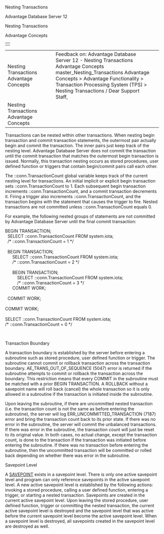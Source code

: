 Nesting Transactions




Advantage Database Server 12  

Nesting Transactions

Advantage Concepts

|  |
| --- |
|  |

|  |  |  |  |  |
| --- | --- | --- | --- | --- |
| Nesting Transactions  Advantage Concepts |  |  | Feedback on: Advantage Database Server 12 - Nesting Transactions Advantage Concepts master\_Nesting\_Transactions Advantage Concepts > Advantage Functionality > Transaction Processing System (TPS) > Nesting Transactions / Dear Support Staff, |  |
| Nesting Transactions  Advantage Concepts |  |  |  |  |

Transactions can be nested within other transactions. When nesting begin transaction and commit transaction statements, the outermost pair actually begin and commit the transaction. The inner pairs just keep track of the nesting level. Advantage Database Server does not commit the transaction until the commit transaction that matches the outermost begin transaction is issued. Normally, this transaction nesting occurs as stored procedures, user defined function or triggers that contain begin/commit pairs call each other.

The ::conn.TransactionCount global variable keeps track of the current nesting level for transactions. An initial implicit or explicit begin transaction sets ::conn.TransactionCount to 1. Each subsequent begin transaction increments ::conn.TransactionCount, and a commit transaction decrements it. Firing a trigger also increments ::conn.TransactionCount, and the transaction begins with the statement that causes the trigger to fire. Nested transactions are not committed unless ::conn.TransactionCount equals 0.

For example, the following nested groups of statements are not committed by Advantage Database Server until the final commit transaction:

BEGIN TRANSACTION;  
   SELECT ::conn.TransactionCount FROM system.iota;   
   /\* ::conn.TransactionCount = 1 \*/  
   
   BEGIN TRANSACTION;  
       SELECT ::conn.TransactionCount FROM system.iota;  
       /\* ::conn.TransactionCount = 2 \*/  
   
       BEGIN TRANSACTION;  
           SELECT ::conn.TransactionCount FROM system.iota;  
           /\* ::conn.TransactionCount = 3 \*/  
       COMMIT WORK;  
   
   COMMIT WORK;  
   
COMMIT WORK;  
   
SELECT ::conn.TransactionCount FROM system.iota;  
/\* ::conn.TransactionCount = 0 \*/

 

Transaction Boundary

A transaction boundary is established by the server before entering a subroutine such as stored procedure, user defined function or trigger. The subroutine cannot commit or rollback transaction across the transaction boundary. AE\_TRANS\_OUT\_OF\_SEQUENCE (5047) error is returned if the subroutine attempts to commit or rollback the transaction across the boundary. This restriction means that every COMMIT in the subroutine must be matched with a prior BEGIN TRANSACTION. A ROLLBACK without a savepoint name will roll back (cancel) the whole transaction so it is only allowed in a subroutine if the transaction is initiated inside the subroutine.

Upon leaving the subroutine, if there are uncommitted nested transaction (i.e. the transaction count is not the same as before entering the subroutine), the server will log ERR\_UNCOMMITTED\_TRANSACTION (7187) error and bring the transaction count back to its prior state. If there was no error in the subroutine, the server will commit the unbalanced transactions. If there was error in the subroutine, the transaction count will just be reset to its original value. In both cases, no actual change, except the transaction count, is done to the transaction if the transaction was initiated before entering the subroutine. If there was no transaction before entering the subroutine, then the uncommitted transaction will be committed or rolled back depending on whether there was error in the subroutine.

Savepoint Level

A [SAVEPOINT](master_savepoint.htm) exists in a savepoint level. There is only one active savepoint level and program can only reference savepoints in the active savepoint level. A new active savepoint level is established by the following actions: invoking a stored procedure, calling a user defined function, entering a trigger, or starting a nested transaction. Savepoints are created in the current active savepoint level. Upon leaving the stored procedure, user defined function, trigger or committing the nested transaction, the current active savepoint level is destroyed and the savepoint level that was active before the current savepoint level become the active savepoint level. When a savepoint level is destroyed, all savepoints created in the savepoint level are destroyed as well.